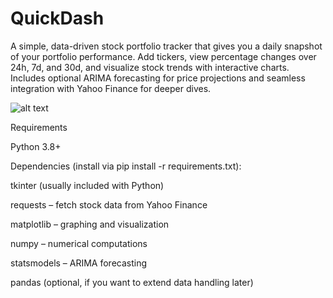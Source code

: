 # QuickDash
A simple, data-driven stock portfolio tracker that gives you a daily snapshot of your portfolio performance. Add tickers, view percentage changes over 24h, 7d, and 30d, and visualize stock trends with interactive charts. Includes optional ARIMA forecasting for price projections and seamless integration with Yahoo Finance for deeper dives.

![alt text](https://i.postimg.cc/kgQg4xpT/reacker1.png "Dashfolio UI image")

Requirements

Python 3.8+

Dependencies (install via pip install -r requirements.txt):

tkinter (usually included with Python)

requests – fetch stock data from Yahoo Finance

matplotlib – graphing and visualization

numpy – numerical computations

statsmodels – ARIMA forecasting

pandas (optional, if you want to extend data handling later)

